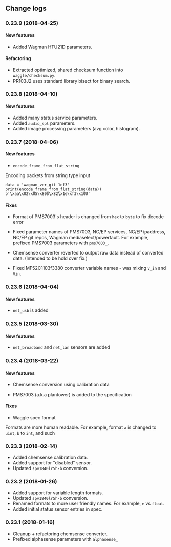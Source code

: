 ## Change logs

### 0.23.9 (2018-04-25)
#### New features

* Added Wagman HTU21D parameters.

#### Refactoring

* Extracted optimized, shared checksum function into `waggle/checksum.py`.
* PR103J2 uses standard library bisect for binary search.

### 0.23.8 (2018-04-10)
#### New features

* Added many status service parameters.
* Added `audio_spl` parameters.
* Added image processing parameters (avg color, histogram).

### 0.23.7 (2018-04-06)
#### New features
* `encode_frame_from_flat_string`

Encoding packets from string type input
```
data = 'wagman_ver_git 1ef3'
print(encode_frame_from_flat_string(data))
b'\xaa\x02\x05\x80S\x82\x1e\xf3\x10U'
```

#### Fixes
* Format of PMS7003's header is changed from `hex` to `byte` to fix decode error

* Fixed parameter names of PMS7003, NC/EP services, NC/EP ipaddress, NC/EP git repos, Wagman mediaselect/powerfault. For example, prefixed PMS7003 parameters with `pms7003_`.

* Chemsense converter reverted to output raw data instead of converted data. (Intended to be hold over fix.)

* Fixed MF52C1103f3380 converter variable names - was mixing `v_in` and `Vin`.

### 0.23.6 (2018-04-04)
#### New features
* `net_usb` is added

### 0.23.5 (2018-03-30)
#### New features
* `net_broadband` and `net_lan` sensors are added

### 0.23.4 (2018-03-22)
#### New features
* Chemsense conversion using calibration data

* PMS7003 (a.k.a plantower) is added to the specification

#### Fixes
* Waggle spec format

Formats are more human readable. For example, format `a` is changed to `uint`, `b` to `int`, and such

### 0.23.3 (2018-02-14)

* Added chemsense calibration data.
* Added support for "disabled" sensor.
* Updated `spv1840lr5h-b` conversion.

### 0.23.2 (2018-01-26)

* Added support for variable length formats.
* Updated `spv1840lr5h-b` conversion.
* Renamed formats to more user friendly names. For example, `e` vs `float`.
* Added initial status sensor entries in spec.

### 0.23.1 (2018-01-16)

* Cleanup + refactoring chemsense converter.
* Prefixed alphasense parameters with `alphasense_`
